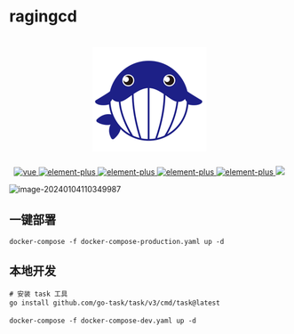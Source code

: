 # ragingcd

<h1 align="center">
    <img src="./fronted/public/logo.png" alt="Logo">
</h1>
<p align="center">
    <a href="https://github.com/vuejs/vue">
      <img src="https://img.shields.io/badge/vue-3.3.8-brightgreen" alt="vue">
    </a>
    <a href="https://github.com/ElemeFE/element">
      <img src="https://img.shields.io/badge/element--plus-2.4.2-brightgreen" alt="element-plus">
    </a>
    <a href="#">
      <img src="https://img.shields.io/badge/java-1.8-brightgreen" alt="element-plus">
    </a>
    <a href="#">
      <img src="https://img.shields.io/badge/spring--boot-2.7.7-brightgreen" alt="element-plus">
    </a>
    <a href="#">
      <img src="https://img.shields.io/badge/golang-1.20-brightgreen" alt="element-plus">
    </a>
    <a href="#">
        <img src="https://img.shields.io/github/license/jaronnie/ragingcd">
    </a>
</p>

![image-20240104110349987](https://oss.jaronnie.com/ragingcd.png)

## 一键部署

```shell
docker-compose -f docker-compose-production.yaml up -d
```

## 本地开发

```shell
# 安装 task 工具
go install github.com/go-task/task/v3/cmd/task@latest

docker-compose -f docker-compose-dev.yaml up -d
```
